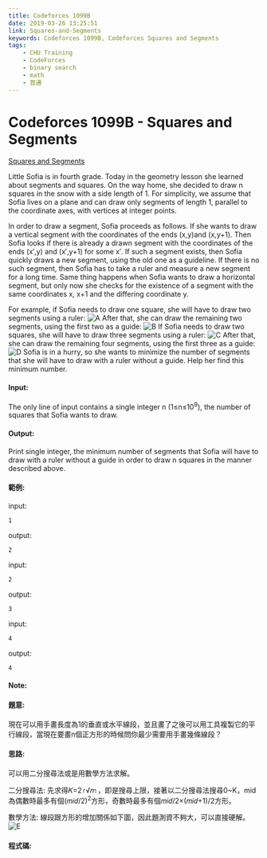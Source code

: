 ```yaml
---
title: Codeforces 1099B
date: 2019-03-26 13:25:51
link: Squares-and-Segments
keywords: Codeforces 1099B, Codeforces Squares and Segments
tags:
    - CHU Training
    - CodeForces
    - binary search
    - math
    - 普通
---
```

# Codeforces 1099B - Squares and Segments
[Squares and Segments](https://codeforces.com/problemset/problem/1099/B)

Little Sofia is in fourth grade. Today in the geometry lesson she learned about segments and squares. On the way home, she decided to draw n squares in the snow with a side length of 1. For simplicity, we assume that Sofia lives on a plane and can draw only segments of length 1, parallel to the coordinate axes, with vertices at integer points.
<!-- more -->
In order to draw a segment, Sofia proceeds as follows. If she wants to draw a vertical segment with the coordinates of the ends (x,y)and (x,y+1). Then Sofia looks if there is already a drawn segment with the coordinates of the ends (x′,y) and (x′,y+1) for some x′. If such a segment exists, then Sofia quickly draws a new segment, using the old one as a guideline. If there is no such segment, then Sofia has to take a ruler and measure a new segment for a long time. Same thing happens when Sofia wants to draw a horizontal segment, but only now she checks for the existence of a segment with the same coordinates x, x+1 and the differing coordinate y.

For example, if Sofia needs to draw one square, she will have to draw two segments using a ruler: 
![A](A.png)
After that, she can draw the remaining two segments, using the first two as a guide: 
![B](B.PNG)
If Sofia needs to draw two squares, she will have to draw three segments using a ruler: 
![C](C.PNG)
After that, she can draw the remaining four segments, using the first three as a guide: 
![D](D.PNG)
Sofia is in a hurry, so she wants to minimize the number of segments that she will have to draw with a ruler without a guide. Help her find this minimum number.

#### Input:
The only line of input contains a single integer n (1≤n≤10<sup>9</sup>), the number of squares that Sofia wants to draw.

#### Output:
Print single integer, the minimum number of segments that Sofia will have to draw with a ruler without a guide in order to draw n squares in the manner described above.

#### 範例:
input:
```
1
```
output:
```
2
```
input:
```
2
```
output:
```
3
```
input:
```
4
```
output:
```
4
```

#### Note:

#### 題意:
現在可以用手畫長度為1的垂直或水平線段，並且畫了之後可以用工具複製它的平行線段，當現在要畫n個正方形的時候問你最少需要用手畫幾條線段？

#### 思路:
可以用二分搜尋法或是用數學方法求解。

二分搜尋法:
先求得𝐾=2⌈√𝑛⌉，即是搜尋上限，接著以二分搜尋法搜尋0~K，mid為偶數時最多有個(𝑚𝑖𝑑/2)<sup>2</sup>方形，奇數時最多有個𝑚𝑖𝑑/2×(𝑚𝑖𝑑+1)/2方形。

數學方法:
線段跟方形的增加關係如下圖，因此題測資不夠大，可以直接硬解。
![E](E.png)

#### 程式碼:
<script src="https://gist.github.com/Daviswww/040f422ce2524c8cbb5ca11da07ec0e4.js"></script>

